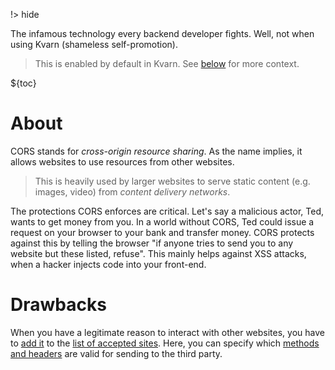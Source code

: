 !> hide

<head>
    <title>CORS | Kvarn</title>
    <meta name="permalinks" content="enabled"> <!-- part of JS on icelk.dev & kvarn.org, options: disabled|enabled|not-titles -->
    <meta name="description" content="What is CORS? When and how to use it. We'll also cover it's itegration with Kvarn.">
</head>

The infamous technology every backend developer fights. Well, not when using
Kvarn (shameless self-promotion).

> This is enabled by default in Kvarn. See [below](#drawbacks) for more context.

${toc}

# About

CORS stands for _cross-origin resource sharing_. As the name implies, it allows
websites to use resources from other websites.

> This is heavily used by larger websites to serve static content (e.g. images,
> video) from _content delivery networks_.

The protections CORS enforces are critical. Let's say a malicious actor, Ted,
wants to get money from you. In a world without CORS, Ted could issue a request
on your browser to your bank and transfer money. CORS protects against this by
telling the browser "if anyone tries to send you to any website but these
listed, refuse". This mainly helps against XSS attacks, when a hacker injects
code into your front-end.

# Drawbacks

When you have a legitimate reason to interact with other websites, you have to
[add it](https://doc.kvarn.org/kvarn/extensions/struct.RuleSet.html#method.add)
to the
[list of accepted sites](https://doc.kvarn.org/kvarn/cors/type.Cors.html). Here,
you can specify which
[methods and headers](https://doc.kvarn.org/kvarn/cors/struct.AllowList.html)
are valid for sending to the third party.
